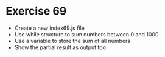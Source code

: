 # Exercise 69

* Create a new index69.js file
* Use while structure to sum numbers between 0 and 1000
* Use a variable to store the sum of all numbers
* Show the partial result as output too
